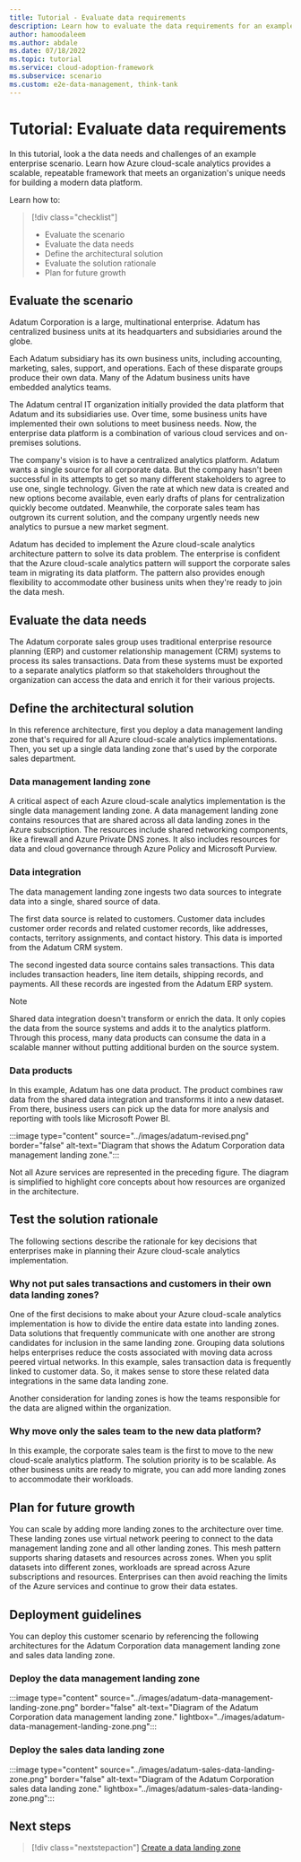 ```yaml
---
title: Tutorial - Evaluate data requirements
description: Learn how to evaluate the data requirements for an example enterprise scenario. Learn how Azure cloud-scale analytics provides a scalable, repeatable framework that meets an organization's unique needs for building a modern data platform.
author: hamoodaleem
ms.author: abdale
ms.date: 07/18/2022
ms.topic: tutorial
ms.service: cloud-adoption-framework
ms.subservice: scenario
ms.custom: e2e-data-management, think-tank
---
```


# Tutorial: Evaluate data requirements

In this tutorial, look a the data needs and challenges of an example enterprise scenario. Learn how Azure cloud-scale analytics provides a scalable, repeatable framework that meets an organization's unique needs for building a modern data platform.

Learn how to:

> [!div class="checklist"]
>
> - Evaluate the scenario
> - Evaluate the data needs
> - Define the architectural solution
> - Evaluate the solution rationale
> - Plan for future growth

## Evaluate the scenario

Adatum Corporation is a large, multinational enterprise. Adatum has centralized business units at its headquarters and subsidiaries around the globe.

Each Adatum subsidiary has its own business units, including accounting, marketing, sales, support, and operations. Each of these disparate groups produce their own data. Many of the Adatum business units have embedded analytics teams.

The Adatum central IT organization initially provided the data platform that Adatum and its subsidiaries use. Over time, some business units have implemented their own solutions to meet business needs. Now, the enterprise data platform is a combination of various cloud services and on-premises solutions.

The company's vision is to have a centralized analytics platform. Adatum wants a single source for all corporate data. But the company hasn't been successful in its attempts to get so many different stakeholders to agree to use one, single technology. Given the rate at which new data is created and new options become available, even early drafts of plans for centralization quickly become outdated. Meanwhile, the corporate sales team has outgrown its current solution, and the company urgently needs new analytics to pursue a new market segment.

Adatum has decided to implement the Azure cloud-scale analytics architecture pattern to solve its data problem. The enterprise is confident that the Azure cloud-scale analytics pattern will support the corporate sales team in migrating its data platform. The pattern also provides enough flexibility to accommodate other business units when they're ready to join the data mesh.

## Evaluate the data needs

The Adatum corporate sales group uses traditional enterprise resource planning (ERP) and customer relationship management (CRM) systems to process its sales transactions. Data from these systems must be exported to a separate analytics platform so that stakeholders throughout the organization can access the data and enrich it for their various projects.

## Define the architectural solution

In this reference architecture, first you deploy a data management landing zone that's required for all Azure cloud-scale analytics implementations. Then, you set up a single data landing zone that's used by the corporate sales department.

### Data management landing zone

A critical aspect of each Azure cloud-scale analytics implementation is the single data management landing zone. A data management landing zone contains resources that are shared across all data landing zones in the Azure subscription. The resources include shared networking components, like a firewall and Azure Private DNS zones. It also includes resources for data and cloud governance through Azure Policy and Microsoft Purview.

### Data integration

The data management landing zone ingests two data sources to integrate data into a single, shared source of data.

The first data source is related to customers. Customer data includes customer order records and related customer records, like addresses, contacts, territory assignments, and contact history. This data is imported from the Adatum CRM system.

The second ingested data source contains sales transactions. This data includes transaction headers, line item details, shipping records, and payments. All these records are ingested from the Adatum ERP system.

> [!NOTE]
> Shared data integration doesn't transform or enrich the data. It only copies the data from the source systems and adds it to the analytics platform. Through this process, many data products can consume the data in a scalable manner without putting additional burden on the source system.

### Data products

In this example, Adatum has one data product. The product combines raw data from the shared data integration and transforms it into a new dataset. From there, business users can pick up the data for more analysis and reporting with tools like Microsoft Power BI.

:::image type="content" source="../images/adatum-revised.png" border="false" alt-text="Diagram that shows the Adatum Corporation data management landing zone.":::

Not all Azure services are represented in the preceding figure. The diagram is simplified to highlight core concepts about how resources are organized in the architecture.

## Test the solution rationale

The following sections describe the rationale for key decisions that enterprises make in planning their Azure cloud-scale analytics implementation.

### Why not put sales transactions and customers in their own data landing zones?

One of the first decisions to make about your Azure cloud-scale analytics implementation is how to divide the entire data estate into landing zones. Data solutions that frequently communicate with one another are strong candidates for inclusion in the same landing zone. Grouping data solutions helps enterprises reduce the costs associated with moving data across peered virtual networks. In this example, sales transaction data is frequently linked to customer data. So, it makes sense to store these related data integrations in the same data landing zone.

Another consideration for landing zones is how the teams responsible for the data are aligned within the organization.  

### Why move only the sales team to the new data platform?

In this example, the corporate sales team is the first to move to the new cloud-scale analytics platform. The solution priority is to be scalable. As other business units are ready to migrate, you can add more landing zones to accommodate their workloads.

## Plan for future growth

You can scale by adding more landing zones to the architecture over time. These landing zones use virtual network peering to connect to the data management landing zone and all other landing zones. This mesh pattern supports sharing datasets and resources across zones. When you split datasets into different zones, workloads are spread across Azure subscriptions and resources. Enterprises can then avoid reaching the limits of the Azure services and continue to grow their data estates.

## Deployment guidelines

You can deploy this customer scenario by referencing the following architectures for the Adatum Corporation data management landing zone and sales data landing zone.

### Deploy the data management landing zone

:::image type="content" source="../images/adatum-data-management-landing-zone.png" border="false" alt-text="Diagram of the Adatum Corporation data management landing zone." lightbox="../images/adatum-data-management-landing-zone.png":::

### Deploy the sales data landing zone

:::image type="content" source="../images/adatum-sales-data-landing-zone.png" border="false" alt-text="Diagram of the Adatum Corporation sales data landing zone." lightbox="../images/adatum-sales-data-landing-zone.png":::

## Next steps

> [!div class="nextstepaction"]
> [Create a data landing zone](tutorial-create-data-landing-zone.md)
